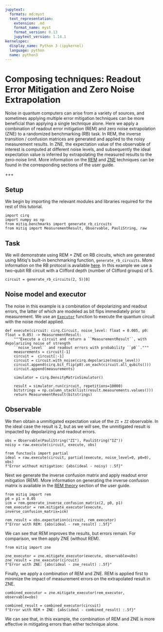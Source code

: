 ```yaml
---
jupytext:
  formats: md:myst
  text_representation:
    extension: .md
    format_name: myst
    format_version: 0.13
    jupytext_version: 1.14.1
kernelspec:
  display_name: Python 3 (ipykernel)
  language: python
  name: python3
---
```


# Composing techniques: Readout Error Mitigation and Zero Noise Extrapolation

Noise in quantum computers can arise from a variety of sources, and sometimes applying multiple error mitigation techniques can be more beneficial than applying a single technique alone. Here we apply a combination of readout error mitigation (REM) and zero noise extrapolation (ZNE) to a randomized benchmarking (RB) task. In REM, the inverse transition / confusion matrices are generated and applied to the noisy measurement results. In ZNE, the expectation value of the observable of interest is computed at different noise levels, and subsequently the ideal expectation value is inferred by extrapolating the measured results to the zero-noise limit. More information on the [REM](../guide/rem.md) and [ZNE](../guide/zne.md) techniques can be found in the corresponding sections of the user guide.

+++

## Setup

We begin by importing the relevant modules and libraries required for the rest of this tutorial.

```{code-cell} ipython3
import cirq
import numpy as np
from mitiq.benchmarks import generate_rb_circuits
from mitiq import MeasurementResult, Observable, PauliString, raw
```

## Task

We will demonstrate using REM + ZNE on RB circuits, which are generated using Mitiq's built-in benchmarking function, `generate_rb_circuits`. More information on the RB protocol is available [here](https://learn.qiskit.org/course/quantum-hardware/randomized-benchmarking). In this example we use a two-qubit RB circuit with a Clifford depth (number of Clifford groups) of 5.

```{code-cell} ipython3
circuit = generate_rb_circuits(2, 5)[0]
```

## Noise model and executor

The noise in this example is a combination of depolarizing and readout errors, the latter of which are modeled as bit flips immediately prior to measurement. We use an [`Executor`](../guide/executors.md) function to execute the quantum circuit with the noise model applied.

```{code-cell} ipython3
def execute(circuit: cirq.Circuit, noise_level: float = 0.005, p0: float = 0.05) -> MeasurementResult:
    """Execute a circuit and return a ``MeasurementResult``, with depolarizing noise of strength
    ``noise_level`` and readout errors with probability ``p0``."""
    measurements = circuit[-1]
    circuit =  circuit[:-1]
    circuit = circuit.with_noise(cirq.depolarize(noise_level))
    circuit.append(cirq.bit_flip(p0).on_each(circuit.all_qubits()))
    circuit.append(measurements)

    simulator = cirq.DensityMatrixSimulator()

    result = simulator.run(circuit, repetitions=10000)
    bitstrings = np.column_stack(list(result.measurements.values()))
    return MeasurementResult(bitstrings)
```

## Observable

We then obtain a unmitigated expectation value of the `ZI` + `ZZ` observable. In the ideal case the result is 2, but as we will see, the unmitigated result is impacted by depolarizing and readout errors.

```{code-cell} ipython3
obs = Observable(PauliString("ZI"), PauliString("IZ"))
noisy = raw.execute(circuit, execute, obs)
```

```{code-cell} ipython3
from functools import partial
ideal = raw.execute(circuit, partial(execute, noise_level=0, p0=0), obs)
f"Error without mitigation: {abs(ideal - noisy) :.5f}"
```

Next we generate the inverse confusion matrix and apply readout error mitigation (REM). More information on generating the inverse confusion matrix is available in the [REM theory](../guide/rem-5-theory.md) section of the user guide. 

```{code-cell} ipython3
from mitiq import rem
p0 = p1 = 0.05
icm = rem.generate_inverse_confusion_matrix(2, p0, p1)
rem_executor = rem.mitigate_executor(execute, inverse_confusion_matrix=icm)

rem_result = obs.expectation(circuit, rem_executor)
f"Error with REM: {abs(ideal - rem_result) :.5f}"
```

We can see that REM improves the results, but errors remain. For comparison, we then apply ZNE (without REM).

```{code-cell} ipython3
from mitiq import zne

zne_executor = zne.mitigate_executor(execute, observable=obs)
zne_result = zne_executor(circuit)
f"Error with ZNE: {abs(ideal - zne_result) :.5f}"
```

Finally, we apply a combination of REM and ZNE. REM is applied first to minimize the impact of measurement errors on the extrapolated result in ZNE.

```{code-cell} ipython3
combined_executor = zne.mitigate_executor(rem_executor, observable=obs)

combined_result = combined_executor(circuit)
f"Error with REM + ZNE: {abs(ideal - combined_result) :.5f}"
```

We can see that, in this example, the combination of REM and ZNE is more effective in mitigating errors than either technique alone.
